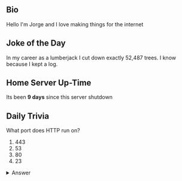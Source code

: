 ## Bio

Hello I'm Jorge and I love making things for the internet

## Joke of the Day

In my career as a lumberjack I cut down exactly 52,487 trees. I know because I kept a log.

## Home Server Up-Time

Its been **9 days** since this server shutdown


## Daily Trivia

What port does HTTP run on?
 1. 443
 2. 53
 3. 80
 4. 23

<details>
  <summary>Answer</summary>
  80
</details>

